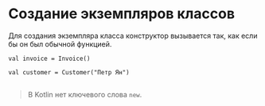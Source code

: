 # Создание экземпляров классов

Для создания экземпляра класса конструктор вызывается так, как если бы он был обычной функцией.

```
val invoice = Invoice()

val customer = Customer("Петр Ян")
```

![](data:image/gif;base64,R0lGODlhAQABAPABAP///wAAACH5BAEKAAAALAAAAAABAAEAAAICRAEAOw==)![](data:image/gif;base64,R0lGODlhAQABAPABAP///wAAACH5BAEKAAAALAAAAAABAAEAAAICRAEAOw== "Click and drag to move")

> В Kotlin нет ключевого слова `new`.

